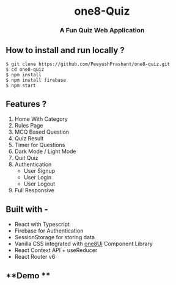 <div align="center">
  
  
# one8-Quiz
###  A Fun Quiz Web Application
</div>


## **How to install and run locally ?**

```
$ git clone https://github.com/PeeyushPrashant/one8-quiz.git
$ cd one8-quiz
$ npm install
$ npm install firebase
$ npm start
```

## Features ?

1. Home With Category
2. Rules Page
3. MCQ Based Question 
4. Quiz Result  
5. Timer for Questions
6. Dark Mode / Light Mode
7. Quit Quiz
8. Authentication
      - User Signup
      - User Login
      - User Logout
9. Full Responsive

  

## **Built with -**

- React with Typescript 
- Firebase for Authentication
- SessionStorage for storing data
- Vanilla CSS integrated with [one8Ui](https://one8ui.netlify.app/) Component Library
- React Context API + useReducer
- React Router v6

## **Demo **

